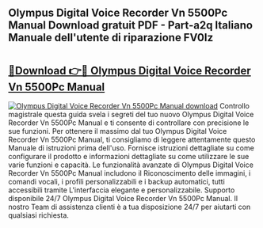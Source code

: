 ## Olympus Digital Voice Recorder Vn 5500Pc Manual Download gratuit PDF - Part-a2q Italiano Manuale dell'utente di riparazione FV0Iz

# <h2><a href="http://dfaczpf.blite.top/?on=Olympus+Digital+Voice+Recorder+Vn+5500Pc+Manual">🔗Download 👉🔴 Olympus Digital Voice Recorder Vn 5500Pc Manual</a></h2>

[![Olympus Digital Voice Recorder Vn 5500Pc Manual download](https://i.imgur.com/lujVjoI.png)](http://dfaczpf.blite.top/?on=Olympus+Digital+Voice+Recorder+Vn+5500Pc+Manual)
Controllo magistrale questa guida svela i segreti del tuo nuovo Olympus Digital Voice Recorder Vn 5500Pc Manual e ti consente di controllare con precisione le sue funzioni. Per ottenere il massimo dal tuo Olympus Digital Voice Recorder Vn 5500Pc Manual, ti consigliamo di leggere attentamente questo Manuale di istruzioni prima dell'uso. Fornisce istruzioni dettagliate su come configurare il prodotto e informazioni dettagliate su come utilizzare le sue varie funzioni e capacità. Le funzionalità avanzate di Olympus Digital Voice Recorder Vn 5500Pc Manual includono il Riconoscimento delle immagini, i comandi vocali, i profili personalizzabili e i backup automatici, tutti accessibili tramite L'interfaccia elegante e personalizzabile. Supporto disponibile 24/7 Olympus Digital Voice Recorder Vn 5500Pc Manual. Il nostro Team di assistenza clienti è a tua disposizione 24/7 per aiutarti con qualsiasi richiesta.

